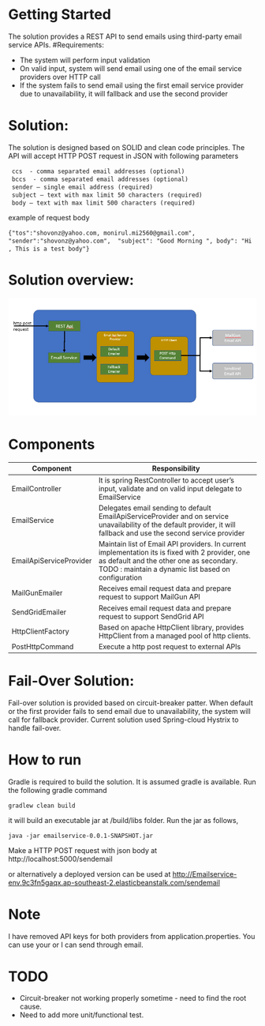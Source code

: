 # Getting Started

The solution provides a REST API to send emails using third-party email service APIs.
#Requirements:
* The system will perform input validation
* On valid input, system will send email using one of the email service providers over HTTP call
* If the system fails to send email using the first email service provider due to unavailability, it will fallback and use the second provider  
# Solution:
The solution is designed based on SOLID and clean code principles. The API will accept HTTP POST request in JSON  with following parameters
```tos  - comma separated email addresses (required)
 ccs  - comma separated email addresses (optional)
 bccs  - comma separated email addresses (optional)
 sender – single email address (required)
 subject – text with max limit 50 characters (required)
 body – text with max limit 500 characters (required)
```
example of request body
```
{"tos":"shovonz@yahoo.com, monirul.mi2560@gmail.com", "sender":"shovonz@yahoo.com",  "subject": "Good Morning ", body": "Hi , This is a test body"}
```
# Solution overview:
 
![](docs/solution_overview.PNG)

# Components
| Component | Responsibility |
| --- | --- |	
| EmailController | 	It is spring RestController to accept user’s input, validate and on valid input delegate to EmailService | 
| EmailService | 	Delegates email sending to default EmailApiServiceProvider and on service unavailability of the default provider, it will fallback and use the second service provider | 
| EmailApiServiceProvider | 	Maintain list of Email API providers. In current implementation its is fixed with 2 provider, one as default and the other one as secondary. TODO : maintain a dynamic list based on configuration | 
| MailGunEmailer | 	Receives email request data and prepare request to support MailGun  API | 
| SendGridEmailer | 	Receives email request data and prepare request to support SendGrid  API | 
| HttpClientFactory | 	Based on apache HttpClient library, provides HttpClient from a managed pool of http clients. | 
| PostHttpCommand | 	Execute a http post request to external APIs | 


# Fail-Over Solution:
Fail-over solution is provided based on circuit-breaker patter. When default or the first provider fails to send email due to unavailability, the system will call for fallback provider.
Current solution used Spring-cloud Hystrix to handle fail-over.

# How to run
Gradle is required to build the solution. It is assumed gradle is available. Run the following gradle command
```
gradlew clean build
```
it will build an executable jar at /build/libs folder. Run the jar as follows,
```
java -jar emailservice-0.0.1-SNAPSHOT.jar
```

Make a HTTP POST request with json body at http://localhost:5000/sendemail

or alternatively a deployed version can be used at http://Emailservice-env.9c3fn5gaqx.ap-southeast-2.elasticbeanstalk.com/sendemail

# Note
I have removed  API keys for both providers from application.properties. You can use your or I can send through email.

# TODO
* Circuit-breaker not working properly sometime - need to find the root cause.
* Need to add more unit/functional test.
